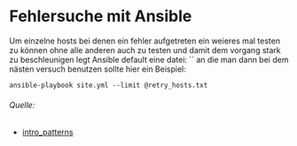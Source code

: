 # Fehlersuche mit Ansible 

Um einzelne hosts bei denen ein fehler aufgetreten ein weieres mal testen zu können ohne alle anderen auch zu testen und damit dem vorgang stark zu beschleunigen legt Ansible default eine  datei: `` an die man dann bei dem nästen versuch benutzen sollte hier ein Beispiel:

`ansible-playbook site.yml --limit @retry_hosts.txt`



###### Quelle: 
* [intro_patterns](http://docs.ansible.com/ansible/intro_patterns.html)